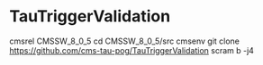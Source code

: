 # TauTriggerValidation

cmsrel CMSSW_8_0_5
cd CMSSW_8_0_5/src
cmsenv
git clone https://github.com/cms-tau-pog/TauTriggerValidation
scram b -j4
